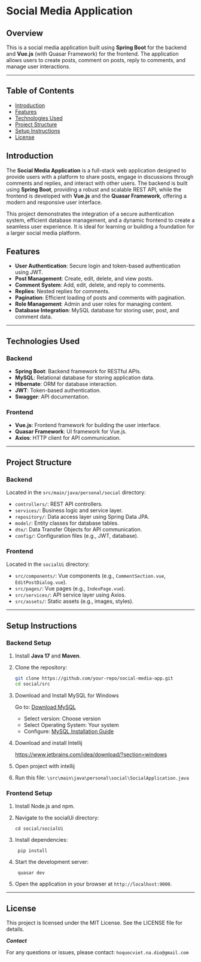 # Social Media Application

## Overview 

This is a social media application built using **Spring Boot** for the backend and **Vue.js** (with Quasar Framework) for the frontend. The application allows users to create posts, comment on posts, reply to comments, and manage user interactions.

---

## Table of Contents

- [Introduction](#introduction)
- [Features](#features)
- [Technologies Used](#technologies-used)
- [Project Structure](#project-structure)
- [Setup Instructions](#setup-instructions)
- [License](#license)

## **Introduction**

The **Social Media Application** is a full-stack web application designed to provide users with a platform to share posts, engage in discussions through comments and replies, and interact with other users. The backend is built using **Spring Boot**, providing a robust and scalable REST API, while the frontend is developed with **Vue.js** and the **Quasar Framework**, offering a modern and responsive user interface.

This project demonstrates the integration of a secure authentication system, efficient database management, and a dynamic frontend to create a seamless user experience. It is ideal for learning or building a foundation for a larger social media platform.

## **Features**

- **User Authentication**: Secure login and token-based authentication using JWT.
- **Post Management**: Create, edit, delete, and view posts.
- **Comment System**: Add, edit, delete, and reply to comments.
- **Replies**: Nested replies for comments.
- **Pagination**: Efficient loading of posts and comments with pagination.
- **Role Management**: Admin and user roles for managing content.
- **Database Integration**: MySQL database for storing user, post, and comment data.

---

## **Technologies Used**

### **Backend**

- **Spring Boot**: Backend framework for RESTful APIs.
- **MySQL**: Relational database for storing application data.
- **Hibernate**: ORM for database interaction.
- **JWT**: Token-based authentication.
- **Swagger**: API documentation.

### **Frontend**

- **Vue.js**: Frontend framework for building the user interface.
- **Quasar Framework**: UI framework for Vue.js.
- **Axios**: HTTP client for API communication.

---

## **Project Structure**

### **Backend**

Located in the `src/main/java/personal/social` directory:
- `controllers/`: REST API controllers.
- `services/`: Business logic and service layer.
- `repository/`: Data access layer using Spring Data JPA.
- `model/`: Entity classes for database tables.
- `dto/`: Data Transfer Objects for API communication.
- `config/`: Configuration files (e.g., JWT, database).

### **Frontend**

Located in the `socialUi` directory:
- `src/components/`: Vue components (e.g., `CommentSection.vue`, `EditPostDialog.vue`).
- `src/pages/`: Vue pages (e.g., `IndexPage.vue`).
- `src/services/`: API service layer using Axios.
- `src/assets/`: Static assets (e.g., images, styles).

---

## **Setup Instructions**

### **Backend Setup**
1. Install **Java 17** and **Maven**.

2. Clone the repository:
   ```bash
   git clone https://github.com/your-repo/social-media-app.git
   cd social/src

3. Download and Install MySQL for Windows

   Go to: [Download MySQL](https://dev.mysql.com/downloads/installer/)  
   - Select version: Choose version  
   - Select Operating System: Your system  
   - Configure: [MySQL Installation Guide](https://www.geeksforgeeks.org/how-to-install-mysql-in-windows/)

4. Download and install Intellij

      https://www.jetbrains.com/idea/download/?section=windows
   
5. Open project with intellij
   
6. Run this file: `\src\main\java\personal\social\SocialApplication.java`

### **Frontend Setup**
1. Install Node.js and npm.

2. Navigate to the socialUi directory: 

       cd social/socialUi
      
4. Install dependencies:

        pip install
   
5. Start the development server: 

        quasar dev

6. Open the application in your browser at `http://localhost:9000`.

---

## **License**

This project is licensed under the MIT License. See the LICENSE file for details.

***Contact***

For any questions or issues, please contact: `hoquocviet.na.dio@gmail.com`

